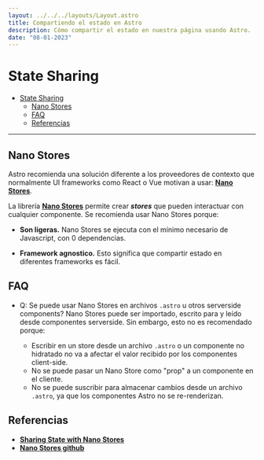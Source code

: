 ```yaml
---
layout: ../../../layouts/Layout.astro
title: Compartiendo el estado en Astro
description: Cómo compartir el estado en nuestra página usando Astro.
date: "08-01-2023"
---
```


# State Sharing

<!--toc:start-->
- [State Sharing](#state-sharing)
  - [Nano Stores](#nano-stores)
  - [FAQ](#faq)
  - [Referencias](#referencias)
<!--toc:end-->

---

## Nano Stores

Astro recomienda una solución diferente a los proveedores de contexto que
normalmente UI frameworks como React o Vue motivan a usar: [**Nano Stores**](https://github.com/nanostores/nanostores).

La librería [**Nano Stores**](https://github.com/nanostores/nanostores) permite
crear ***stores*** que pueden interactuar con cualquier componente. Se recomienda
usar Nano Stores porque:

- **Son ligeras.** Nano Stores se ejecuta con el mínimo necesario de Javascript,
  con 0 dependencias.

- **Framework agnostico.** Esto significa que compartir estado en diferentes
  frameworks es fácil.

## FAQ

- Q: Se puede usar Nano Stores en archivos `.astro` u otros serverside components?
Nano Stores puede ser importado, escrito para y leído desde componentes serverside.
Sin embargo, esto no es recomendado porque:

  - Escribir en un store desde un archivo `.astro` o un componente no hidratado
  no va a afectar el valor recibido por los componentes client-side.
  - No se puede pasar un Nano Store como "prop" a un componente en el cliente.
  - No se puede suscribir para almacenar cambios desde un archivo `.astro`,
  ya que los componentes Astro no se re-renderizan.

## Referencias

- [**Sharing State with Nano Stores**](https://docs.astro.build/en/core-concepts/sharing-state/)
- [**Nano Stores github**](https://github.com/nanostores/nanostores#guide)
